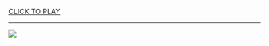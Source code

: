 
<a href="https://premium76.site?title=unblocked_games_71&ref=13M">CLICK TO PLAY</a></h3>
<hr>

<a href="https://premium76.site?title=unblocked_games_71&ref=13M"><img src="https://clearcache.store/games.png"></a>


